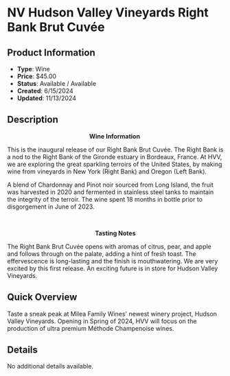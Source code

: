 # NV Hudson Valley Vineyards Right Bank Brut Cuvée

## Product Information
- **Type**: Wine
- **Price**: $45.00
- **Status**: Available / Available
- **Created**: 6/15/2024
- **Updated**: 11/13/2024

## Description
<p style="text-align: center;"><strong>Wine Information&nbsp;</strong></p>
<p>This is the inaugural release of our Right Bank Brut Cuv&eacute;e. The Right Bank is a nod to the Right Bank of the Gironde estuary in Bordeaux, France. At HVV, we are exploring the great sparkling terroirs of the United States, by making wine from vineyards in New York (Right Bank) and Oregon (Left Bank).&nbsp;&nbsp;</p>
<p style="text-align: left;">A blend of Chardonnay and Pinot noir sourced from Long Island, the fruit was harvested in 2020 and fermented in stainless steel tanks to maintain the integrity of the terroir. The wine spent 18 months in bottle prior to disgorgement in June of 2023.&nbsp;&nbsp;</p>
<p style="text-align: center;">&nbsp;</p>
<p style="text-align: center;"><strong>Tasting Notes</strong></p>
<p>The Right Bank Brut Cuv&eacute;e opens with aromas of citrus, pear, and apple and follows through on the palate, adding a hint of fresh toast. The effervescence is long-lasting and the finish is mouthwatering. We are very excited by this first release. An exciting future is in store for Hudson Valley Vineyards.&nbsp;</p>

## Quick Overview
Taste a sneak peak at Milea Family Wines' newest winery project, Hudson Valley Vineyards.  Opening in Spring of 2024, HVV will focus on the production of ultra premium Méthode Champenoise wines.

## Details
No additional details available.
